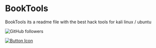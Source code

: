 # BookTools
BookTools its a readme file with the best hack tools for kali linux / ubuntu

![GitHub followers](https://img.shields.io/github/followers/zufiouz?label=Followers&logoColor=blue&style=social)

[![Button Icon]][Link]
<!----------------------------------------------------------------------------->
[Link]: https://github.com/zufiouz/BookLinks
<!---------------------------------[ Buttons ]--------------------------------->
[Button Icon]: https://img.shields.io/badge/All%20Hack-EF2D5E?style=for-the-badge&logoColor=white&logo=DocuSign
